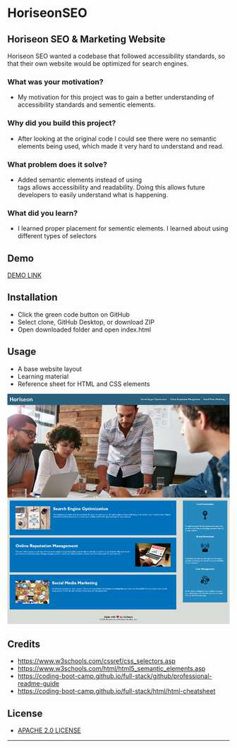 # HoriseonSEO
##  Horiseon SEO & Marketing Website
Horiseon SEO wanted a codebase that followed accessibility standards, so that their own website would be optimized for search engines.

### What was your motivation?
- My motivation for this project was to gain a better understanding of accessibility standards and sementic elements.

### Why did you build this project?
- After looking at the original code I could see there were no semantic elements being used, which made it very hard to understand and read. 

### What problem does it solve?
- Added semantic elements instead of using <div> tags allows accessibility and readability. Doing this allows future developers to easily understand what is happening. 

### What did you learn?
- I learned proper placement for sementic elements. I learned about using different types of selectors

## Demo
[DEMO LINK](https://bdubz93.github.io/HoriseonSEO/) 
## Installation
- Click the green code button on GitHub
- Select clone, GitHub Desktop, or download ZIP
- Open downloaded folder and open index.html
## Usage
- A base website layout
- Learning material
- Reference sheet for HTML and CSS elements

![Website full page screenshot](assets/images/screenshot.png)

## Credits
- https://www.w3schools.com/cssref/css_selectors.asp
- https://www.w3schools.com/html/html5_semantic_elements.asp
- https://coding-boot-camp.github.io/full-stack/github/professional-readme-guide
- https://coding-boot-camp.github.io/full-stack/html/html-cheatsheet
## License
- [APACHE 2.0 LICENSE](license)
---
